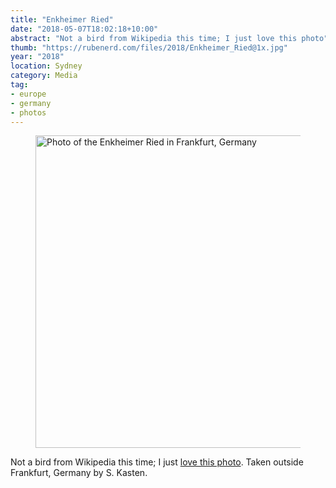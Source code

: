 ```yaml
---
title: "Enkheimer Ried"
date: "2018-05-07T18:02:18+10:00"
abstract: "Not a bird from Wikipedia this time; I just love this photo"
thumb: "https://rubenerd.com/files/2018/Enkheimer_Ried@1x.jpg"
year: "2018"
location: Sydney
category: Media
tag:
- europe
- germany
- photos
---
```

<figure><p><img src="https://rubenerd.com/files/2018/Enkheimer_Ried@1x.jpg" srcset="https://rubenerd.com/files/2018/Enkheimer_Ried@1x.jpg 1x, https://rubenerd.com/files/2018/Enkheimer_Ried@2x.jpg 2x" alt="Photo of the Enkheimer Ried in Frankfurt, Germany" style="width:500px" /></p></figure>

Not a bird from Wikipedia this time; I just [love this photo]. Taken outside Frankfurt, Germany by S. Kasten.

[love this photo]: https://en.wikipedia.org/wiki/File:Enkheimer_Ried.jpg

